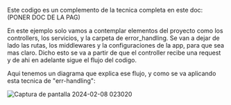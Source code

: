  Este codigo es un complemento de la tecnica completa en este doc: (PONER DOC DE LA PAG)

En este ejemplo solo vamos a contemplar elementos del proyecto como los controllers, los servicios, y la carpeta de error_handling. Se
van a dejar de lado las rutas, los middlewares y la configuraciones de la app, para que sea mas claro. 
Dicho esto se va a partir de que el controller recibe una request y de ahi en adelante sigue el flujo del codigo.
    
Aqui tenemos un diagrama que explica ese flujo, y como se va aplicando esta tecnica de "err-handling":

![Captura de pantalla 2024-02-08 023020](https://github.com/Matestampa/Error-Handling-technique-example/assets/69252997/4e0d6e70-df69-449c-ad08-9d9f7ffa3572)
